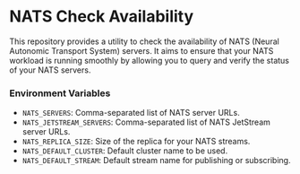 # NATS Check Availability

This repository provides a utility to check the availability of NATS (Neural Autonomic Transport System) servers. It aims to ensure that your NATS workload is running smoothly by allowing you to query and verify the status of your NATS servers.

### Environment Variables

- `NATS_SERVERS`: Comma-separated list of NATS server URLs.
- `NATS_JETSTREAM_SERVERS`: Comma-separated list of NATS JetStream server URLs.
- `NATS_REPLICA_SIZE`: Size of the replica for your NATS streams.
- `NATS_DEFAULT_CLUSTER`: Default cluster name to be used.
- `NATS_DEFAULT_STREAM`: Default stream name for publishing or subscribing.

